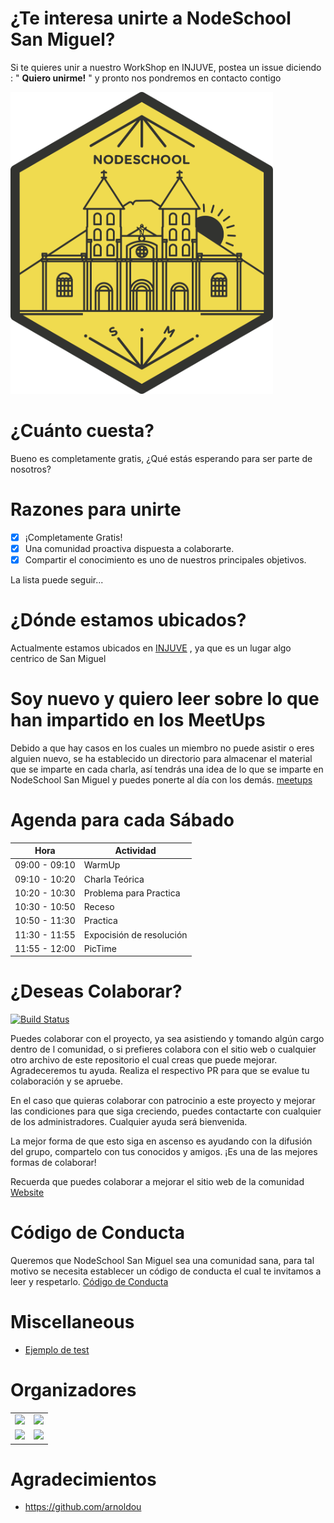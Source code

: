# ¿Te interesa unirte a NodeSchool San Miguel?

Si te quieres unir a nuestro WorkShop en INJUVE, postea un issue diciendo : " **Quiero unirme!** " y pronto nos pondremos en contacto contigo

<img src="./logo.svg" width="420">

# ¿Cuánto cuesta?

Bueno es completamente gratis, ¿Qué estás esperando para ser parte de nosotros?

# Razones para unirte

- [x] ¡Completamente Gratis!
- [x] Una comunidad proactiva dispuesta a colaborarte.
- [x] Compartir el conocimiento es uno de nuestros principales objetivos.

La lista puede seguir...

# ¿Dónde estamos ubicados?

Actualmente estamos ubicados en [INJUVE](https://www.google.com/maps/place/Injuve+Swimming+Pool/@13.4805052,-88.1763071,17z/data=!3m1!4b1!4m5!3m4!1s0x8f7b2a7a14f8d5c3:0x385d67c125f3654!8m2!3d13.4805052!4d-88.1741184)
, ya que es un lugar algo centrico de San Miguel

# Soy nuevo y quiero leer sobre lo que han impartido en los MeetUps

Debido a que hay casos en los cuales un miembro no puede asistir o eres alguien nuevo, se ha establecido un directorio para almacenar el material que se imparte en cada charla, así tendrás una idea de lo que se imparte en NodeSchool San Miguel y puedes ponerte al día con los demás. [meetups](meetups)

# Agenda para cada Sábado

| Hora          | Actividad                |
| ------------- | ------------------------ |
| 09:00 - 09:10 | WarmUp                   |
| 09:10 - 10:20 | Charla Teórica           |
| 10:20 - 10:30 | Problema para Practica   |
| 10:30 - 10:50 | Receso                   |
| 10:50 - 11:30 | Practica                 |
| 11:30 - 11:55 | Expocisión de resolución |
| 11:55 - 12:00 | PicTime                  |

# ¿Deseas Colaborar?

[![Build Status](https://travis-ci.org/nodeschool/sanmiguel.svg?branch=master)](https://travis-ci.org/nodeschool/sanmiguel)

Puedes colaborar con el proyecto, ya sea asistiendo y tomando algún cargo dentro de l comunidad, o si prefieres colabora con el sitio web o cualquier otro archivo de este repositorio el cual creas que puede mejorar. Agradeceremos tu ayuda. Realiza el respectivo PR para que se evalue tu colaboración y se apruebe.

En el caso que quieras colaborar con patrocinio a este proyecto y mejorar las condiciones para que siga creciendo, puedes contactarte con cualquier de los administradores. Cualquier ayuda será bienvenida.

La mejor forma de que esto siga en ascenso es ayudando con la difusión del grupo, compartelo con tus conocidos y amigos. ¡Es una de las mejores formas de colaborar!

Recuerda que puedes colaborar a mejorar el sitio web de la comunidad [Website](website)

# Código de Conducta

Queremos que NodeSchool San Miguel sea una comunidad sana, para tal motivo se necesita establecer un código de conducta el cual te invitamos a leer y respetarlo. [Código de Conducta](CODE_OF_CONDUCT.md)

# Miscellaneous

- [Ejemplo de test](tests.md)

# Organizadores

<table>
<tbody>
<tr>
<td>
<a href="https://github.com/D3Portillo"><img src="https://avatars1.githubusercontent.com/u/26236985?v=4" width="240"></a>
</td>
<td>
<a href="https://github.com/DavidAlvarado0"><img src="https://avatars2.githubusercontent.com/u/39206627?v=4" width="240"></a>
</td>
</tr>
<tr>
<td>
<a href="https://github.com/bryanlopezcodes"><img src="https://avatars2.githubusercontent.com/u/13499566?v=4" width="240"></a>
</td>
<td>
<a href="https://github.com/moudev"><img src="https://avatars2.githubusercontent.com/u/31086167?v=4" width="240"></a>
</td>
</tr>
</tbody>
</table>

# Agradecimientos

- https://github.com/arnoldou
